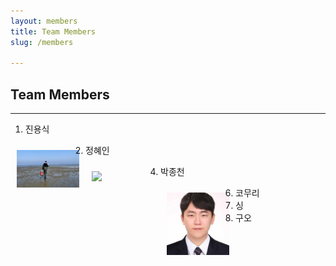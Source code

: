 ```yaml
---
layout: members
title: Team Members
slug: /members

---
```


## Team Members
___
1. 진용식
<!-- <img src="{{ "/assets/img/content/post-example/Banner.jpg" | absolute_url }}" alt="bay" class="post-pic"/>
 -->
<img align="left" src="/assets/img/members/yongsik.jfif" style="border: 10px solid transparent;" width="100">

2. 정혜인
<img align="left" src="/assets/img/members/heyin.jfif" style="border: 10px solid transparent;" width="100">

4. 박종천 
<img align="left" src="/assets/img/members/jongcheon.jfif" style="border: 10px solid transparent;" width="100">

6. 코무리
7. 싱
8. 구오 
